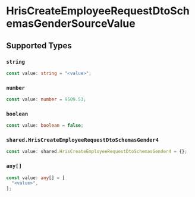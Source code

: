 # HrisCreateEmployeeRequestDtoSchemasGenderSourceValue


## Supported Types

### `string`

```typescript
const value: string = "<value>";
```

### `number`

```typescript
const value: number = 9509.53;
```

### `boolean`

```typescript
const value: boolean = false;
```

### `shared.HrisCreateEmployeeRequestDtoSchemasGender4`

```typescript
const value: shared.HrisCreateEmployeeRequestDtoSchemasGender4 = {};
```

### `any[]`

```typescript
const value: any[] = [
  "<value>",
];
```

